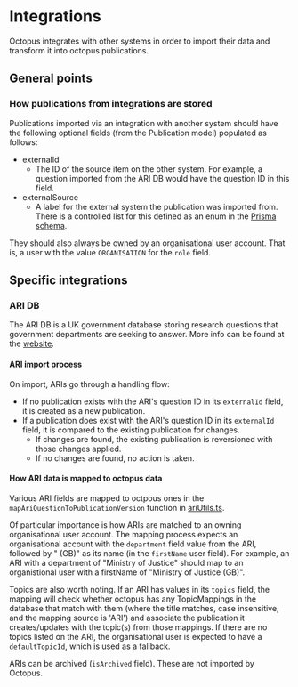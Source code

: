 # Integrations

Octopus integrates with other systems in order to import their data and transform it into octopus publications.

## General points

### How publications from integrations are stored

Publications imported via an integration with another system should have the following optional fields (from the Publication model) populated as follows:

-   externalId
    -   The ID of the source item on the other system. For example, a question imported from the ARI DB would have the question ID in this field.
-   externalSource
    -   A label for the external system the publication was imported from. There is a controlled list for this defined as an enum in the [Prisma schema](../../../prisma/schema.prisma).

They should also always be owned by an organisational user account. That is, a user with the value `ORGANISATION` for the `role` field.

## Specific integrations

### ARI DB

The ARI DB is a UK government database storing research questions that government departments are seeking to answer. More info can be found at the [website](https://ari.org.uk/).

#### ARI import process

On import, ARIs go through a handling flow:

-   If no publication exists with the ARI's question ID in its `externalId` field, it is created as a new publication.
-   If a publication does exist with the ARI's question ID in its `externalId` field, it is compared to the existing publication for changes.
    -   If changes are found, the existing publication is reversioned with those changes applied.
    -   If no changes are found, no action is taken.

#### How ARI data is mapped to octopus data

Various ARI fields are mapped to octpous ones in the `mapAriQuestionToPublicationVersion` function in [ariUtils.ts](./ariUtils.ts).

Of particular importance is how ARIs are matched to an owning organisational user account. The mapping process expects an organisational account with the `department` field value from the ARI, followed by " (GB)" as its name (in the `firstName` user field). For example, an ARI with a department of "Ministry of Justice" should map to an organistional user with a firstName of "Ministry of Justice (GB)".

Topics are also worth noting. If an ARI has values in its `topics` field, the mapping will check whether octopus has any TopicMappings in the database that match with them (where the title matches, case insensitive, and the mapping source is 'ARI') and associate the publication it creates/updates with the topic(s) from those mappings. If there are no topics listed on the ARI, the organisational user is expected to have a `defaultTopicId`, which is used as a fallback.

ARIs can be archived (`isArchived` field). These are not imported by Octopus.
